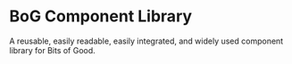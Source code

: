 # BoG Component Library
A reusable, easily readable, easily integrated, and widely used component library for Bits of Good.
